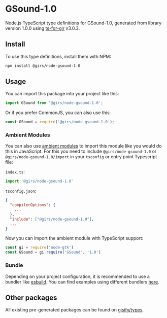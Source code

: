 
# GSound-1.0

Node.js TypeScript type definitions for GSound-1.0, generated from library version 1.0.0 using [ts-for-gir](https://github.com/gjsify/ts-for-gir) v3.0.3.


## Install

To use this type definitions, install them with NPM:
```bash
npm install @girs/node-gsound-1.0
```

## Usage

You can import this package into your project like this:
```ts
import GSound from '@girs/node-gsound-1.0';
```

Or if you prefer CommonJS, you can also use this:
```ts
const GSound = require('@girs/node-gsound-1.0');
```

### Ambient Modules

You can also use [ambient modules](https://github.com/gjsify/ts-for-gir/tree/main/packages/cli#ambient-modules) to import this module like you would do this in JavaScript.
For this you need to include `@girs/node-gsound-1.0` or `@girs/node-gsound-1.0/import` in your `tsconfig` or entry point Typescript file:

`index.ts`:
```ts
import '@girs/node-gsound-1.0'
```

`tsconfig.json`:
```json
{
  "compilerOptions": {
    ...
  },
  "include": ["@girs/node-gsound-1.0"],
  ...
}
```

Now you can import the ambient module with TypeScript support: 

```ts
const gi = require('node-gtk')
const GSound = gi.require('GSound', '1.0')
```


### Bundle

Depending on your project configuration, it is recommended to use a bundler like [esbuild](https://esbuild.github.io/). You can find examples using different bundlers [here](https://github.com/gjsify/ts-for-gir/tree/main/examples).

## Other packages

All existing pre-generated packages can be found on [gjsify/types](https://github.com/gjsify/types).

